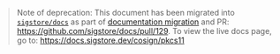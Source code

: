> Note of deprecation: This document has been migrated into [`sigstore/docs`](https://github.com/sigstore/docs/blob/main/content/en/cosign/pkcs11.md) as part of [documentation migration](https://github.com/sigstore/cosign/issues/822) and PR: https://github.com/sigstore/docs/pull/129. To view the live docs page, go to: https://docs.sigstore.dev/cosign/pkcs11
